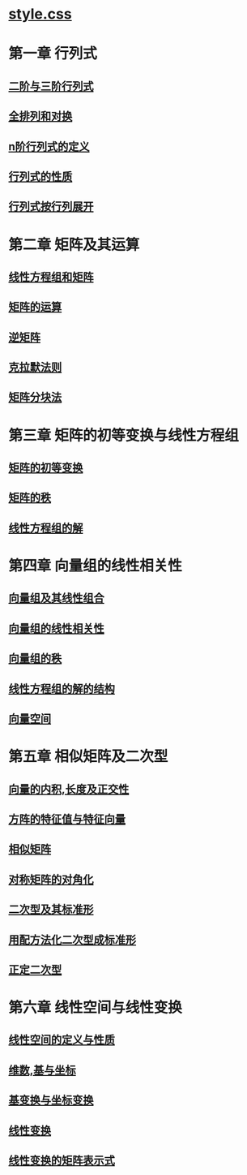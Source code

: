 
# [style.css](../../css.txt)

# 第一章 行列式

## [二阶与三阶行列式](./1_1_二阶与三阶行列式.md)
## [全排列和对换](./1_2_全排列和对换.md)
## [n阶行列式的定义](./1_3_n阶行列式的定义.md)
## [行列式的性质](./1_4_行列式的性质.md)
## [行列式按行列展开](./1_5_行列式按行列展开.md)

# 第二章 矩阵及其运算

## [线性方程组和矩阵](./2_1_线性方程组和矩阵.md)
## [矩阵的运算](./2_2_矩阵的运算.md)
## [逆矩阵](./2_3_逆矩阵.md)
## [克拉默法则](./2_4_克拉默法则.md)
## [矩阵分块法](./2_5_矩阵分块法.md)

# 第三章 矩阵的初等变换与线性方程组

## [矩阵的初等变换](./3_1_矩阵的初等变换.md)
## [矩阵的秩](./3_2_矩阵的秩.md)
## [线性方程组的解](./3_3_线性方程组的解.md)

# 第四章 向量组的线性相关性

## [向量组及其线性组合](./4_1_向量组及其线性组合.md)
## [向量组的线性相关性](./4_2_向量组的线性相关性.md)
## [向量组的秩](./4_3_向量组的秩.md)
## [线性方程组的解的结构](./4_4_线性方程组的解的结构.md)
## [向量空间](./4_5_向量空间.md)

# 第五章 相似矩阵及二次型

## [向量的内积,长度及正交性](./5_1_向量的内积,长度及正交性.md)
## [方阵的特征值与特征向量](./5_2_方阵的特征值与特征向量.md)
## [相似矩阵](./5_3_相似矩阵.md)
## [对称矩阵的对角化](./5_4_对称矩阵的对角化.md)
## [二次型及其标准形](./5_5_二次型及其标准形.md)
## [用配方法化二次型成标准形](./5_6_用配方法化二次型成标准形.md)
## [正定二次型](./5_7_正定二次型.md)

# 第六章 线性空间与线性变换

## [线性空间的定义与性质](./6_1_线性空间的定义与性质.md)
## [维数,基与坐标](./6_2_维数,基与坐标.md)
## [基变换与坐标变换](./6_3_基变换与坐标变换.md)
## [线性变换](./6_4_线性变换.md)
## [线性变换的矩阵表示式](./6_5_线性变换的矩阵表示式.md)
















